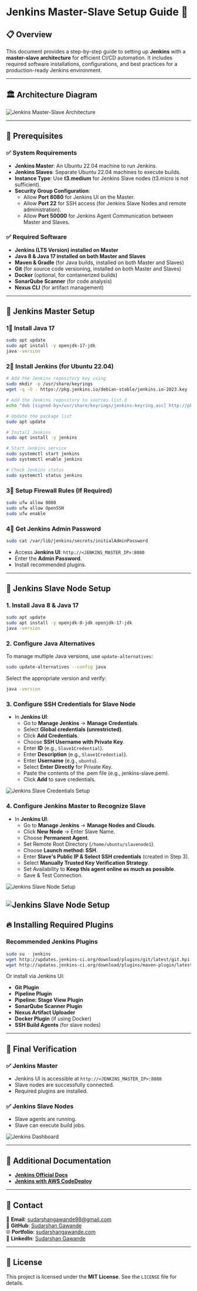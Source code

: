 # Jenkins Master-Slave Setup Guide 🚀

## 📋 Overview
This document provides a step-by-step guide to setting up **Jenkins** with a **master-slave architecture** for efficient CI/CD automation. It includes required software installations, configurations, and best practices for a production-ready Jenkins environment.

---

## 🏛️ Architecture Diagram

![Jenkins Master-Slave Architecture](../../images/jenkins_architecture.png)

---

## 📌 Prerequisites

### ✅ System Requirements
- **Jenkins Master**: An Ubuntu 22.04 machine to run Jenkins.
- **Jenkins Slaves**: Separate Ubuntu 22.04 machines to execute builds.
- **Instance Type**: Use **t3.medium** for Jenkins Slave nodes (t3.micro is not sufficient).
- **Security Group Configuration**:
  - Allow **Port 8080** for Jenkins UI on the Master.
  - Allow **Port 22** for SSH access (for Jenkins Slave Nodes and remote administration).
  - Allow **Port 50000** for Jenkins Agent Communication between Master and Slaves.

### ✅ Required Software
- **Jenkins (LTS Version) installed on Master**
- **Java 8 & Java 17 installed on both Master and Slaves**
- **Maven & Gradle** (for Java builds, installed on both Master and Slaves)
- **Git** (for source code versioning, installed on both Master and Slaves)
- **Docker** (optional, for containerized builds)
- **SonarQube Scanner** (for code analysis)
- **Nexus CLI** (for artifact management)

---

## 🔧 Jenkins Master Setup

### **1⃣ Install Java 17**
```bash
sudo apt update
sudo apt install -y openjdk-17-jdk
java -version
```

### **2⃣ Install Jenkins (for Ubuntu 22.04)**
```bash
# Add the Jenkins repository key using
sudo mkdir -p /usr/share/keyrings
wget -q -O - https://pkg.jenkins.io/debian-stable/jenkins.io-2023.key | sudo tee /usr/share/keyrings/jenkins-keyring.asc > /dev/null

# Add the Jenkins repository to sources.list.d
echo "deb [signed-by=/usr/share/keyrings/jenkins-keyring.asc] http://pkg.jenkins.io/debian-stable binary/" | sudo tee /etc/apt/sources.list.d/jenkins.list > /dev/null

# Update the package list
sudo apt update

# Install Jenkins
sudo apt install -y jenkins

# Start Jenkins service
sudo systemctl start jenkins
sudo systemctl enable jenkins

# Check Jenkins status
sudo systemctl status jenkins
```

### **3⃣ Setup Firewall Rules (If Required)**
```bash
sudo ufw allow 8080
sudo ufw allow OpenSSH
sudo ufw enable
```

### **4⃣ Get Jenkins Admin Password**
```bash
sudo cat /var/lib/jenkins/secrets/initialAdminPassword
```

- Access **Jenkins UI**: `http://<JENKINS_MASTER_IP>:8080`
- Enter the **Admin Password**.
- Install recommended plugins.

---

## 🔧 Jenkins Slave Node Setup

### **1. Install Java 8 & Java 17**
```bash
sudo apt update
sudo apt install -y openjdk-8-jdk openjdk-17-jdk
java -version
```

### **2. Configure Java Alternatives**
To manage multiple Java versions, use `update-alternatives`:
```bash
sudo update-alternatives --config java
```
Select the appropriate version and verify:
```bash
java -version
```

### **3. Configure SSH Credentials for Slave Node**
- In **Jenkins UI**:
  - Go to **Manage Jenkins** → **Manage Credentials**.
  - Select **Global credentials (unrestricted)**.
  - Click **Add Credentials**.
  - Choose **SSH Username with Private Key**.
  - Enter **ID** (e.g., `Slave1Credential`).
  - Enter **Description** (e.g., `Slave1Credential`).
  - Enter **Username** (e.g., `ubuntu`).
  - Select **Enter Directly** for Private Key.
  - Paste the contents of the .pem file (e.g., jenkins-slave.pem).
  - Click **Add** to save credentials.

![Jenkins Slave Credentials Setup](../../images/jenkins_slave_credentials.png)

### **4. Configure Jenkins Master to Recognize Slave**
- In **Jenkins UI**:
  - Go to **Manage Jenkins** → **Manage Nodes and Clouds**.
  - Click **New Node** → Enter Slave Name.
  - Choose **Permanent Agent**.
  - Set Remote Root Directory (`/home/ubuntu/slavenode1`).
  - Choose **Launch method: SSH**.
  - Enter **Slave's Public IP & Select SSH credentials** (created in Step 3).
  - Select **Manually Trusted Key Verification Strategy**.
  - Set Availability to **Keep this agent online as much as possible**.
  - Save & Test Connection.

![Jenkins Slave Node Setup](../../images/jenkins_slave_setup1.png)

![Jenkins Slave Node Setup](../../images/jenkins_slave_setup2.png)
---

## 🔥 Installing Required Plugins

### **Recommended Jenkins Plugins**
```bash
sudo su - jenkins
wget http://updates.jenkins-ci.org/download/plugins/git/latest/git.hpi -P ~/.jenkins/plugins/
wget http://updates.jenkins-ci.org/download/plugins/maven-plugin/latest/maven-plugin.hpi -P ~/.jenkins/plugins/
```
Or install via Jenkins UI:
- **Git Plugin**
- **Pipeline Plugin**
- **Pipeline: Stage View Plugin**
- **SonarQube Scanner Plugin**
- **Nexus Artifact Uploader**
- **Docker Plugin** (if using Docker)
- **SSH Build Agents** (for slave nodes)

---

## 🏁 Final Verification

### ✅ **Jenkins Master**
- Jenkins UI is accessible at `http://<JENKINS_MASTER_IP>:8080`
- Slave nodes are successfully connected.
- Required plugins are installed.

### ✅ **Jenkins Slave Nodes**
- Slave agents are running.
- Slave can execute build jobs.

![Jenkins Dashboard](../../images/jenkins_dashboard.png)

---

## 📄 Additional Documentation
- **[Jenkins Official Docs](https://www.jenkins.io/doc/)**
- **[Jenkins with AWS CodeDeploy](https://docs.aws.amazon.com/codedeploy/latest/userguide/integrating-jenkins-with-codedeploy.html)**

---

## 📧 Contact  
📧 **Email**: [sudarshangawande98@gmail.com](mailto:sudarshangawande98@gmail.com)  
🔗 **GitHub**: [Sudarshan Gawande](https://github.com/sudarshan-gawande)  
🌐 **Portfolio**: [sudarshangawande.com](https://sudarshangawande.com)  
💼 **LinkedIn**: [Sudarshan Gawande](https://www.linkedin.com/in/sudarshan-gawande/)  

---

## 📄 License
This project is licensed under the **MIT License**. See the `LICENSE` file for details.
